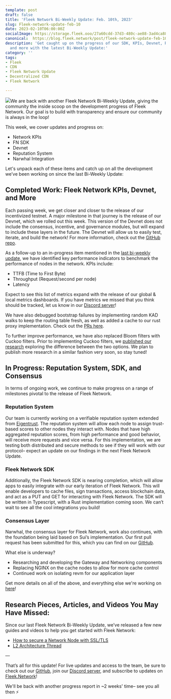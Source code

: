 ```yaml
---
template: post
draft: false
title: 'Fleek Network Bi-Weekly Update: Feb. 10th, 2023'
slug: Fleek-network-update-feb-10
date: 2023-02-10T06:00:00Z
socialImage: https://storage.fleek.ooo/27a60cdd-37d3-480c-ae88-3ad4ca886b13-bucket/fn-update-10.jpeg
canonical:  https://blog.fleek.network/post/fleek-network-update-feb-10/
description: 'Get caught up on the progress of our SDK, KPIs, Devnet, Reputation System,
  and more with the latest Bi-Weekly Update:'
category: ''
tags:
- Fleek
- CDN
- Fleek Network Update
- Decentralized CDN
- Fleek Network

---
```

![](https://storage.fleek.ooo/27a60cdd-37d3-480c-ae88-3ad4ca886b13-bucket/fn-update-10.jpeg)We are back with another Fleek Network Bi-Weekly Update, giving the community the inside scoop on the development progress of Fleek Network. Our goal is to build with transparency and ensure our community is always in the loop!

This week, we cover updates and progress on:

* Network KPIs
* FN SDK
* Devnet
* Reputation System
* Narwhal Integration

Let's unpack each of these items and catch up on all the development we’ve been working on since the last Bi-Weekly Update:

## Completed Work: Fleek Network KPIs, Devnet, and More

Each passing week, we get closer and closer to the release of our incentivized testnet. A major milestone in that journey is the release of our Devnet, which we rolled out this week. This version of the Devnet does not include the consensus, incentive, and governance modules, but will expand to include these layers in the future. The Devnet will allow us to easily test, iterate, and build the network! For more information, check out the [GitHub repo](https://github.com/fleek-network/ursa).

As a follow-up to an in-progress item mentioned in the [last bi-weekly update](https://blog.fleek.co/posts/Fleek-Network-Bi-Weekly-Update-Jan-27https://blog.fleek.co/posts/Fleek-Network-Bi-Weekly-Update-Jan-27), we have identified key performance indicators to benchmark the performance of nodes in the network. KPIs include:

* TTFB (Time to First Byte)
* Throughput (Request/second per node)
* Latency

Expect to see this list of metrics expand with the release of our global & local metrics dashboards. If you have metrics we missed that you think should be tracked, let us know in our [Discord server](https://discord.gg/fleekxyz)!

We have also debugged bootstrap failures by implementing random KAD walks to keep the routing table fresh, as well as added a cache to our rust proxy implementation. Check out the [PRs here](https://github.com/fleek-network/ursa).

To further improve performance, we have also replaced Bloom filters with Cuckoo filters. Prior to implementing Cuckoo filters, we [published our research](https://docs.fleek.network/blog/bloom-and-cuckoo-filters-for-cache-summarization) exploring the difference between the two options. We plan to publish more research in a similar fashion very soon, so stay tuned!

## In Progress: Reputation System, SDK, and Consensus

In terms of ongoing work, we continue to make progress on a range of milestones pivotal to the release of Fleek Network.

### Reputation System

Our team is currently working on a verifiable reputation system extended from [Eigentrust](http://ilpubs.stanford.edu/562/1/2002-56.pdf). The reputation system will allow each node to assign trust-based scores to other nodes they interact with. Nodes that have high aggregated reputation scores, from high performance and good behavior, will receive more requests and vice versa. For this implementation, we are testing both distributed and secure methods to see if they will work with our protocol– expect an update on our findings in the next Fleek Network Update.

### Fleek Network SDK

Additionally, the Fleek Network SDK is nearing completion, which will allow apps to easily integrate with our early iteration of Fleek Network. This will enable developers to cache files, sign transactions, access blockchain data, and act as a PUT and GET for interacting with Fleek Network. The SDK will be written in Typescript, with a Rust implementation coming soon. We can’t wait to see all the cool integrations you build!

### Consensus Layer

Narwhal, the consensus layer for Fleek Network, work also continues, with the foundation being laid based on Sui’s implementation. Our first pull request has been submitted for this, which you can find on our [GitHub](https://github.com/fleek-network/ursa).

What else is underway?

* Researching and developing the Gateway and Networking components
* Replacing NGINX on the cache nodes to allow for more cache control
* Continued work on isolating revm for our application layer

Get more details on all of the above, and everything else we're working on [here](https://github.com/fleek-network/ursa)!

## Research Pieces, Articles, and Videos You May Have Missed:

Since our last Fleek Network Bi-Weekly Update, we’ve released a few new guides and videos to help you get started with Fleek Network:

* [How to secure a Network Node with SSL/TLS]()
* [L2 Architecture Thread](https://twitter.com/fleek_net/status/1621655061095931907?s=20&t=bbcB8v3vGRnrrkFlrj_HTQ)

—

That’s all for this update! For live updates and access to the team, be sure to check out our [GitHub](https://github.com/fleek-network), join our [Discord server](https://discord.gg/fleekxyz), and subscribe to updates on [Fleek.Network](https://fleek.network/)! 

We'll be back with another progress report in \~2 weeks' time– see you all then ⚡